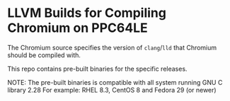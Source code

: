 # LLVM Builds for Compiling Chromium on PPC64LE

The Chromium source specifies the version of `clang`/`lld` that Chromium should
be compiled with.

This repo contains pre-built binaries for the specific releases.

NOTE: The pre-built binaries is compatible with all system running GNU C library 2.28
For example: RHEL 8.3, CentOS 8 and Fedora 29 (or newer)
